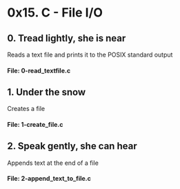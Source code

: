 # 0x15. C - File I/O

## 0. Tread lightly, she is near
Reads a text file and prints it to the POSIX standard output
#### File: 0-read_textfile.c

## 1. Under the snow
Creates a file
#### File: 1-create_file.c

## 2. Speak gently, she can hear
Appends text at the end of a file
#### File: 2-append_text_to_file.c
